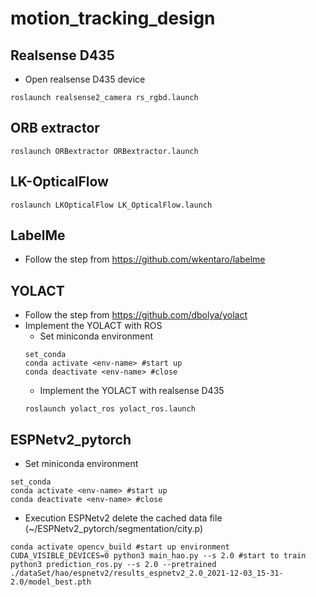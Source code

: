 # motion_tracking_design

## Realsense D435
* Open realsense D435 device
```
roslaunch realsense2_camera rs_rgbd.launch
```

## ORB extractor
```
roslaunch ORBextractor ORBextractor.launch 
```

## LK-OpticalFlow
```
roslaunch LKOpticalFlow LK_OpticalFlow.launch
```

## LabelMe
* Follow the step from https://github.com/wkentaro/labelme

## YOLACT
* Follow the step from https://github.com/dbolya/yolact
* Implement the YOLACT with ROS
	* Set miniconda environment
	```
	set_conda
	conda activate <env-name> #start up
	conda deactivate <env-name> #close
	```
	* Implement the YOLACT with realsense D435
	```
	roslaunch yolact_ros yolact_ros.launch
	```

## ESPNetv2_pytorch

* Set miniconda environment
```
set_conda
conda activate <env-name> #start up
conda deactivate <env-name> #close
```

* Execution ESPNetv2
delete the cached data file (~/ESPNetv2_pytorch/segmentation/city.p)
```
conda activate opencv_build #start up environment
CUDA_VISIBLE_DEVICES=0 python3 main_hao.py --s 2.0 #start to train
python3 prediction_ros.py --s 2.0 --pretrained ./dataSet/hao/espnetv2/results_espnetv2_2.0_2021-12-03_15-31-2.0/model_best.pth

